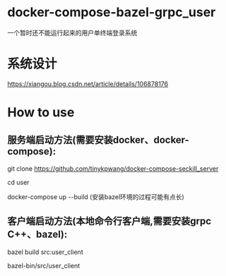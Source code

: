 # docker-compose-bazel-grpc_user
一个暂时还不能运行起来的用户单终端登录系统


# 系统设计
https://xiangou.blog.csdn.net/article/details/106878176

# How to use
## 服务端启动方法(需要安装docker、docker-compose):
git clone https://github.com/tinykpwang/docker-compose-seckill_server 

cd user 

docker-compose up --build (安装bazel环境的过程可能有点长) 

## 客户端启动方法(本地命令行客户端,需要安装grpc C++、bazel):
bazel build src:user_client 

bazel-bin/src/user_client
